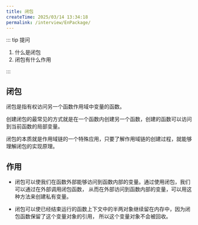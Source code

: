 ```yaml
---
title: 闭包
createTime: 2025/03/14 13:34:18
permalink: /interview/EnPackage/
---
```


::: tip 提问

1. 什么是闭包
2. 闭包有什么作用

:::

## 闭包

闭包是指有权访问另一个函数作用域中变量的函数。

创建闭包的最常见的方式就是在一个函数内创建另一个函数，创建的函数可以访问到当前函数的局部变量。

闭包的本质就是作用域链的一个特殊应用，只要了解作用域链的创建过程，就能够理解闭包的实现原理。

## 作用

- 闭包可以使我们在函数外部能够访问到函数内部的变量。通过使用闭包，我们可以通过在外部调用闭包函数，
  从而在外部访问到函数内部的变量，可以用这种方法来创建私有变量。

- 闭包可以使已经结束运行的函数上下文中的半两对象继续留在内存中，因为闭包函数保留了这个变量对象的引用，
  所以这个变量对象不会被回收。